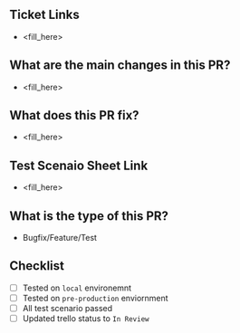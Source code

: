 
## Ticket Links
- <fill_here>

## What are the main changes in this PR?
- <fill_here>

## What does this PR fix?
- <fill_here>

## Test Scenaio Sheet Link
- <fill_here>

## What is the type of this PR?
- Bugfix/Feature/Test

## Checklist
- [ ] Tested on `local` environemnt
- [ ] Tested on `pre-production` enviornment
- [ ] All test scenario passed
- [ ] Updated trello status to `In Review`
